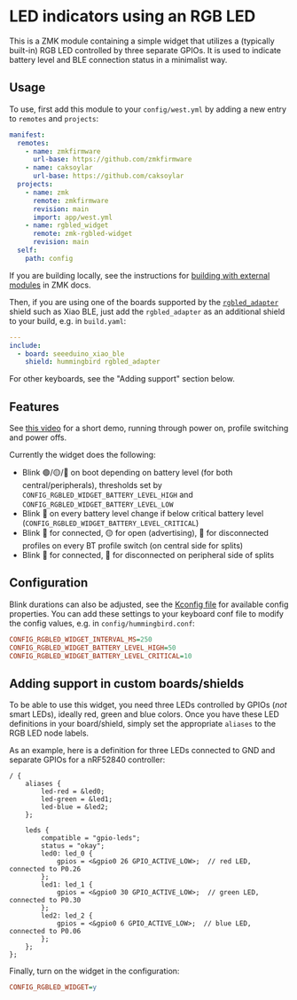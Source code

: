 # LED indicators using an RGB LED

This is a ZMK module containing a simple widget that utilizes a (typically built-in) RGB LED controlled by three separate GPIOs.
It is used to indicate battery level and BLE connection status in a minimalist way.

## Usage

To use, first add this module to your `config/west.yml` by adding a new entry to `remotes` and `projects`:

```yaml west.yml
manifest:
  remotes:
    - name: zmkfirmware
      url-base: https://github.com/zmkfirmware
    - name: caksoylar
      url-base: https://github.com/caksoylar
  projects:
    - name: zmk
      remote: zmkfirmware
      revision: main
      import: app/west.yml
    - name: rgbled_widget
      remote: zmk-rgbled-widget
      revision: main
  self:
    path: config
```

If you are building locally, see the instructions for [building with external modules](https://zmk.dev/docs/development/build-flash#building-with-external-modules)
in ZMK docs.

Then, if you are using one of the boards supported by the [`rgbled_adapter`](/boards/shields/rgbled_adapter) shield such as Xiao BLE,
just add the `rgbled_adapter` as an additional shield to your build, e.g. in `build.yaml`:

```yaml build.yaml
---
include:
  - board: seeeduino_xiao_ble
    shield: hummingbird rgbled_adapter
```

For other keyboards, see the "Adding support" section below.

## Features

See [this video](https://cdn.discordapp.com/attachments/1134635625455292426/1134639930501496832/rgbled_widget.mp4) for a short demo, running through power on, profile switching and power offs.

Currently the widget does the following:
- Blink 🟢/🟡/🔴 on boot depending on battery level (for both central/peripherals), thresholds set by `CONFIG_RGBLED_WIDGET_BATTERY_LEVEL_HIGH` and `CONFIG_RGBLED_WIDGET_BATTERY_LEVEL_LOW`
- Blink 🔴 on every battery level change if below critical battery level (`CONFIG_RGBLED_WIDGET_BATTERY_LEVEL_CRITICAL`)
- Blink 🔵 for connected, 🟡 for open (advertising), 🔴 for disconnected profiles on every BT profile switch (on central side for splits)
- Blink 🔵 for connected, 🔴 for disconnected on peripheral side of splits

## Configuration

Blink durations can also be adjusted, see the [Kconfig file](Kconfig) for available config properties.
You can add these settings to your keyboard conf file to modify the config values, e.g. in `config/hummingbird.conf`:

```ini
CONFIG_RGBLED_WIDGET_INTERVAL_MS=250
CONFIG_RGBLED_WIDGET_BATTERY_LEVEL_HIGH=50
CONFIG_RGBLED_WIDGET_BATTERY_LEVEL_CRITICAL=10
```

## Adding support in custom boards/shields

To be able to use this widget, you need three LEDs controlled by GPIOs (*not* smart LEDs), ideally red, green and blue colors.
Once you have these LED definitions in your board/shield, simply set the appropriate `aliases` to the RGB LED node labels.

As an example, here is a definition for three LEDs connected to GND and separate GPIOs for a nRF52840 controller:

```dts
/ {
    aliases {
        led-red = &led0;
        led-green = &led1;
        led-blue = &led2;
    };

    leds {
        compatible = "gpio-leds";
        status = "okay";
        led0: led_0 {
            gpios = <&gpio0 26 GPIO_ACTIVE_LOW>;  // red LED, connected to P0.26
        };
        led1: led_1 {
            gpios = <&gpio0 30 GPIO_ACTIVE_LOW>;  // green LED, connected to P0.30
        };
        led2: led_2 {
            gpios = <&gpio0 6 GPIO_ACTIVE_LOW>;  // blue LED, connected to P0.06
        };
    };
};
```

Finally, turn on the widget in the configuration:

```ini
CONFIG_RGBLED_WIDGET=y
```
